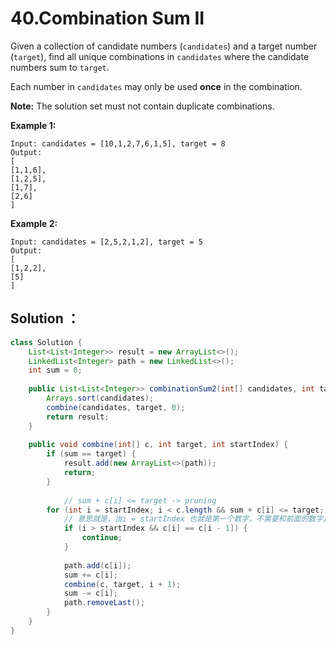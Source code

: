 # 40.Combination Sum II

Given a collection of candidate numbers (`candidates`) and a target number (`target`), find all unique combinations in `candidates` where the candidate numbers sum to `target`.

Each number in `candidates` may only be used **once** in the combination.

**Note:** The solution set must not contain duplicate combinations.

 

**Example 1:**

```
Input: candidates = [10,1,2,7,6,1,5], target = 8
Output: 
[
[1,1,6],
[1,2,5],
[1,7],
[2,6]
]
```

**Example 2:**

```
Input: candidates = [2,5,2,1,2], target = 5
Output: 
[
[1,2,2],
[5]
]
```





## Solution ：

```java
class Solution {
    List<List<Integer>> result = new ArrayList<>();
    LinkedList<Integer> path = new LinkedList<>();
    int sum = 0;
    
    public List<List<Integer>> combinationSum2(int[] candidates, int target) {
        Arrays.sort(candidates);
        combine(candidates, target, 0);
        return result;
    }
    
    public void combine(int[] c, int target, int startIndex) {
        if (sum == target) {
            result.add(new ArrayList<>(path));
            return;
        }
        
     		// sum + c[i] <= target -> pruning
        for (int i = startIndex; i < c.length && sum + c[i] <= target; i++) {
          	// 意思就是，当i = startIndex 也就是第一个数字，不需要和前面的数字比较；但如果已经开始第二次遍历，i已经大于最初的startIndex且c[1] 等于c[i - 1]， 则重复。
            if (i > startIndex && c[i] == c[i - 1]) {
                continue;
            }
            
            path.add(c[i]);
            sum += c[i];
            combine(c, target, i + 1);
            sum -= c[i];
            path.removeLast();
        }
    }
}
```


